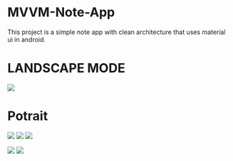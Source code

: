 # MVVM-Note-App
This project is a simple note app with clean architecture that uses material ui in android.


# LANDSCAPE MODE
![](screenshots/Screenshot_20211122-171335.png)

# Potrait
![](screenshots/Screenshot_20211109-104238.png) ![](screenshots/Screenshot_20211109-104247.png) ![](screenshots/Screenshot_20211116-143659.png)

![](screenshots/Screenshot_20211116-143716.png)
![](screenshots/Screenshot_20211120-224545.png)

